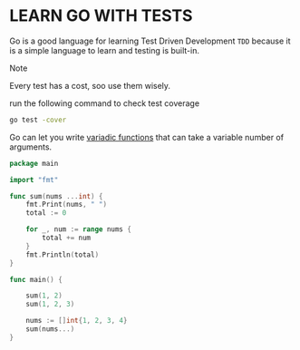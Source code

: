 # LEARN GO WITH TESTS
Go is a good language for learning Test Driven Development `TDD` because it is a simple language to learn and testing is built-in.

>[!NOTE]
Every test has a cost, soo use them wisely.

run the following command to check test coverage
```bash
go test -cover
```

Go can let you write [variadic functions](https://gobyexample.com/variadic-functions) that can take a variable number of arguments.

```go
package main

import "fmt"

func sum(nums ...int) {
    fmt.Print(nums, " ")
    total := 0

    for _, num := range nums {
        total += num
    }
    fmt.Println(total)
}

func main() {

    sum(1, 2)
    sum(1, 2, 3)

    nums := []int{1, 2, 3, 4}
    sum(nums...)
}
```